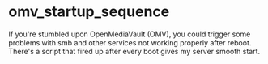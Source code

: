 # omv_startup_sequence
If you're stumbled upon OpenMediaVault (OMV), you could trigger some problems with smb and other services not working properly after reboot. There's a script that fired up after every boot gives my server smooth start. 
